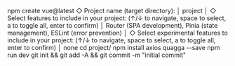 npm create vue@latest
◇  Project name (target directory):
│  project
│
◇  Select features to include in your project: (↑/↓ to navigate, space to select, a to toggle all, enter to confirm)
│  Router (SPA development), Pinia (state management), ESLint (error prevention)
│
◇  Select experimental features to include in your project: (↑/↓ to navigate, space to select, a to toggle all, enter to confirm)
│  none
cd project/
npm install axios quagga --save
npm run dev
git init && git add -A && git commit -m "initial commit"



